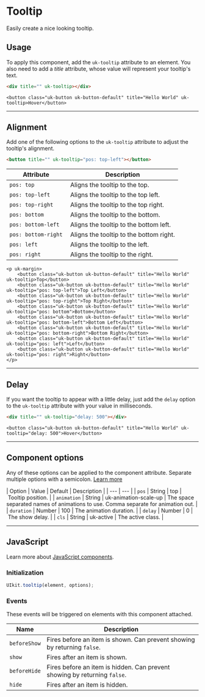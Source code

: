 # Tooltip

<p class="uk-text-lead">Easily create a nice looking tooltip.</p>

## Usage

To apply this component, add the `uk-tooltip` attribute to an element. You also need to add a _title_ attribute, whose value will represent your tooltip's text.

```html
<div title="" uk-tooltip></div>
```

```example
<button class="uk-button uk-button-default" title="Hello World" uk-tooltip>Hover</button>
```

***

## Alignment

Add one of the following options to the `uk-tooltip` attribute to adjust the tooltip's alignment.

```html
<button title="" uk-tooltip="pos: top-left"></button>
```

| Attribute | Description |
| --------- | ----------- |
| `pos: top`          | Aligns the tooltip to the top.          |
| `pos: top-left`     | Aligns the tooltip to the top left.     |
| `pos: top-right`    | Aligns the tooltip to the top right.    |
| `pos: bottom`       | Aligns the tooltip to the bottom.       |
| `pos: bottom-left`  | Aligns the tooltip to the bottom left.  |
| `pos: bottom-right` | Aligns the tooltip to the bottom right. |
| `pos: left`         | Aligns the tooltip to the left.         |
| `pos: right`        | Aligns the tooltip to the right.        |

```example
<p uk-margin>
    <button class="uk-button uk-button-default" title="Hello World" uk-tooltip>Top</button>
    <button class="uk-button uk-button-default" title="Hello World" uk-tooltip="pos: top-left">Top Left</button>
    <button class="uk-button uk-button-default" title="Hello World" uk-tooltip="pos: top-right">Top Right</button>
    <button class="uk-button uk-button-default" title="Hello World" uk-tooltip="pos: bottom">Bottom</button>
    <button class="uk-button uk-button-default" title="Hello World" uk-tooltip="pos: bottom-left">Bottom Left</button>
    <button class="uk-button uk-button-default" title="Hello World" uk-tooltip="pos: bottom-right">Bottom Right</button>
    <button class="uk-button uk-button-default" title="Hello World" uk-tooltip="pos: left">Left</button>
    <button class="uk-button uk-button-default" title="Hello World" uk-tooltip="pos: right">Right</button>
</p>
```

***

## Delay

If you want the tooltip to appear with a little delay, just add the `delay` option to the `uk-tooltip` attribute with your value in milliseconds.

```html
<div title="" uk-tooltip="delay: 500"></div>
```

```example
<button class="uk-button uk-button-default" title="Hello World" uk-tooltip="delay: 500">Hover</button>
```

***

## Component options

Any of these options can be applied to the component attribute. Separate multiple options with a semicolon. [Learn more](javascript.md#component-configuration)

| Option | Value | Default | Description |
| --- | --- |
| `pos` | String | top | Tooltip position. |
| `animation` | String | uk-animation-scale-up | The space separated names of animations to use. Comma separate for animation out. |
| `duration` | Number | 100 | The animation duration. |
| `delay` | Number | 0 | The show delay. |
| `cls` | String | uk-active | The active class. |

***

## JavaScript

Learn more about [JavaScript components](javascript.md#programmatic-use).

### Initialization

```js
UIkit.tooltip(element, options);
```

### Events

These events will be triggered on elements with this component attached.

| Name | Description |
| --- | --- |
| `beforeShow` | Fires before an item is shown. Can prevent showing by returning `false`. |
| `show` | Fires after an item is shown. |
| `beforeHide` | Fires before an item is hidden. Can prevent showing by returning `false`. |
| `hide` | Fires after an item is hidden. |
